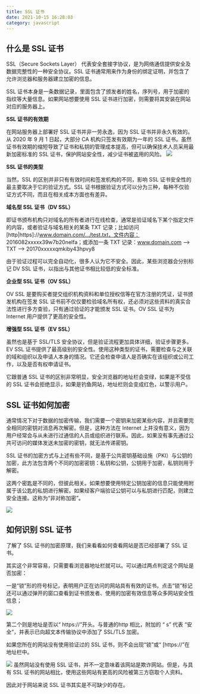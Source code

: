 ```yaml
---
title: SSL 证书
date: 2021-10-15 16:28:03
category: javascript
---
```

## 什么是 SSL 证书

SSL（Secure Sockets Layer） 代表安全套接字协议，是为网络通信提供安全及数据完整性的一种安全协议。SSL 证书通常用来作为身份的绑定证明，并包含了允许浏览器和服务器建立加密的信息。

SSL 证书本身是一条数据记录，里面包含了颁发者的姓名，序列号，用于加密的指纹等大量信息。如果网站想要使用 SSL 证书进行加密，则需要将其安装在网站对应的服务器上。

**SSL 证书的有效期**

在网站服务器上部署好 SSL 证书并非一劳永逸，因为 SSL 证书并非永久有效的。从 2020 年 9 月 1 日起，大部分 CA 机构只签发有效期为一年的 SSL 证书。虽然证书有效期的缩短导致了证书和私钥的管理成本提高，但可以确保技术人员采用最新加密标准的 SSL 证书，保护网站安全性，减少证书被盗用的风险。
![](https://upload-images.jianshu.io/upload_images/10024246-30656c6e67d1008c.png?imageMogr2/auto-orient/strip%7CimageView2/2/w/1240)

**SSL 证书的类型**

当然，SSL 的区别并非只有有效时间和签发机构的不同，影响 SSL 证书安全性的最主要取决于它的验证方式。SSL 证书根据验证方式可以分为三种，每种不仅验证方式不同，而且在相关成本方面也有差异。

**域名型 SSL 证书（DV SSL）**

即证书颁布机构只对域名的所有者进行在线检查，通常是验证域名下某个指定文件的内容，或者验证与域名相关的某条 TXT 记录；比如访问 [http|https]://www.domain.com/…/test.txt，文件内容： 2016082xxxxx39w7b20nelfa；或添加一条 TXT 记录：www.domain.com –> TXT –> 20170xxxxxqmkiby43hpvy8

由于验证过程可以完全自动化，很多人认为它不安全。因此，某些浏览器会分别标记 DV SSL 证书，以指出与其他证书相比较低的安全标准。

**企业型 SSL 证书（OV SSL）**

OV SSL 是要购买者提交组织机构资料和单位授权信等在官方注册的凭证，证书颁发机构在签发 SSL 证书前不仅仅要检验域名所有权，还必须对这些资料的真实合法性进行多方查验，只有通过验证的才能颁发 SSL 证书。OV SSL 证书为 Internet 用户提供了更高的安全性。

**增强型 SSL 证书（EV SSL）**

虽然也是基于 SSL/TLS 安全协议，但是验证流程更加具体详细，验证步骤更多。EV SSL 证书提供了最高级别的安全性。使用这种类型的证书，需要检查与之关联的域和组织以及申请人本身的情况。它还会检查申请人是否确实在该组织或公司工作，以及是否有权申请证书。

它跟普通 SSL 证书的区别非常明显，安全浏览器的地址栏会变绿，如果是不受信的 SSL 证书会拒绝显示，如果是钓鱼网站，地址栏则会变成红色，以警示用户。

## SSL 证书如何加密

通常情况下对于数据的加密传输，我们需要一个密钥来加密某些内容，并且需要完全相同的密钥对消息再次解密。但是，这种方法在 Internet 上并没有意义，因为用户经常会与从未进行过通信的人员或组织进行联系。因此，如果没有事先通过公共可访问的媒体发送未加密的密钥，就无法传递密钥。

SSL 证书的加密方式与上述有些不同，是基于公共密钥基础设施（PKI）与公钥的加密，此方法包含两个不同的加密密钥：私钥和公钥，公钥用于加密，私钥则用于解密。

这两个密匙是不同的，但彼此相关。如果想要使用特定公钥加密的信息只能使用附属于该公匙的私钥进行解密。如果经客户端验证公钥可以与私钥进行匹配，则建立安全连接。这称为“非对称加密”。

![](https://upload-images.jianshu.io/upload_images/10024246-a1564fab3ab97b5b.png?imageMogr2/auto-orient/strip%7CimageView2/2/w/1240)

## 如何识别 SSL 证书

了解了 SSL 证书的加密原理，我们来看看如何查看网站是否已经部署了 SSL 证书。

其实这个非常容易，只需要看浏览器地址栏就可以。可以通过两点判定这个网址是否加密：

一是“锁”形的符号标记，表明用户正在访问的网站具有有效的证书。点击“锁”标记还可以通过弹开的窗口查看到证书颁发者、使用的加密有效信息等众多网站安全性信息；

![](https://upload-images.jianshu.io/upload_images/10024246-e6bec26bab80ae33.png?imageMogr2/auto-orient/strip%7CimageView2/2/w/1240)


第二个则是地址是否以“ https://”开头。与普通的http 相比，附加的 “ s” 代表 “安全”，并表示已向超文本传输协议中添加了 SSL/TLS 加密。

如果您所在的网站没有使用验证过的 SSL 证书，则不会出现“锁”或“ [https://”在地址栏中。

![](https://upload-images.jianshu.io/upload_images/10024246-49dd188a7562c0e6.png?imageMogr2/auto-orient/strip%7CimageView2/2/w/1240)
虽然网站没有使用 SSL 证书，并不一定意味着该网站是欺诈网站。但是，与具有 SSL 证书的网站相比，使用这些网站有更高的风险被第三方窃取个人资料。

因此对于网站来说 SSL 证书其实是不可缺少的存在。
